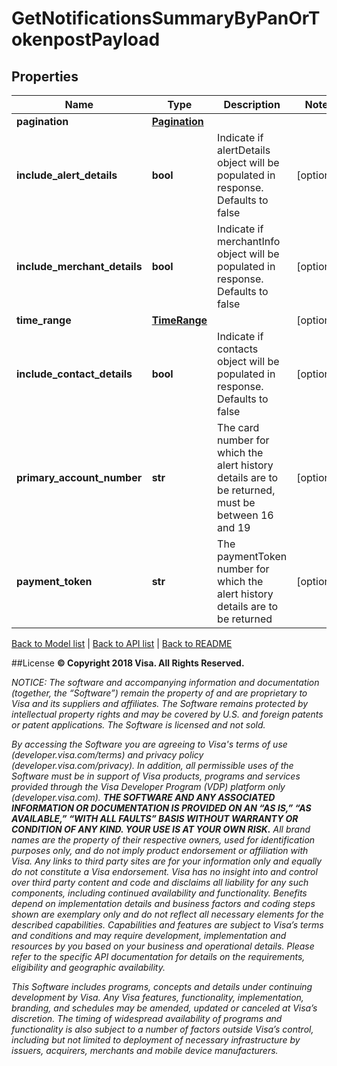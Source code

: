 # GetNotificationsSummaryByPanOrTokenpostPayload

## Properties
Name | Type | Description | Notes
------------ | ------------- | ------------- | -------------
**pagination** | [**Pagination**](Pagination.md) |  | 
**include_alert_details** | **bool** | Indicate if alertDetails object will be populated in response. Defaults to false | [optional] 
**include_merchant_details** | **bool** | Indicate if merchantInfo object will be populated in response. Defaults to false | [optional] 
**time_range** | [**TimeRange**](TimeRange.md) |  | [optional] 
**include_contact_details** | **bool** | Indicate if contacts object will be populated in response. Defaults to false | [optional] 
**primary_account_number** | **str** | The card number for which the alert history details are to be returned, must be between 16 and 19 | [optional] 
**payment_token** | **str** | The paymentToken number for which the alert history details are to be returned | [optional] 

[Back to Model list](../README.md#documentation-for-models)   |   [Back to API list](../README.md#documentation-for-api-endpoints)   |   [Back to README](../README.md)



##License
**© Copyright 2018 Visa. All Rights Reserved.**

*NOTICE: The software and accompanying information and documentation (together, the “Software”) remain the property of
and are proprietary to Visa and its suppliers and affiliates. The Software remains protected by intellectual property
rights and may be covered by U.S. and foreign patents or patent applications. The Software is licensed and not sold.*

*By accessing the Software you are agreeing to Visa's terms of use (developer.visa.com/terms) and privacy policy (developer.visa.com/privacy).
In addition, all permissible uses of the Software must be in support of Visa products, programs and services provided
through the Visa Developer Program (VDP) platform only (developer.visa.com). **THE SOFTWARE AND ANY ASSOCIATED
INFORMATION OR DOCUMENTATION IS PROVIDED ON AN “AS IS,” “AS AVAILABLE,” “WITH ALL FAULTS” BASIS WITHOUT WARRANTY OR
CONDITION OF ANY KIND. YOUR USE IS AT YOUR OWN RISK.** All brand names are the property of their respective owners, used for identification purposes only, and do not imply
product endorsement or affiliation with Visa. Any links to third party sites are for your information only and equally
do not constitute a Visa endorsement. Visa has no insight into and control over third party content and code and disclaims
all liability for any such components, including continued availability and functionality. Benefits depend on implementation
details and business factors and coding steps shown are exemplary only and do not reflect all necessary elements for the
described capabilities. Capabilities and features are subject to Visa’s terms and conditions and may require development,
implementation and resources by you based on your business and operational details. Please refer to the specific
API documentation for details on the requirements, eligibility and geographic availability.*

*This Software includes programs, concepts and details under continuing development by Visa. Any Visa features,
functionality, implementation, branding, and schedules may be amended, updated or canceled at Visa’s discretion.
The timing of widespread availability of programs and functionality is also subject to a number of factors outside Visa’s control,
including but not limited to deployment of necessary infrastructure by issuers, acquirers, merchants and mobile device manufacturers.*